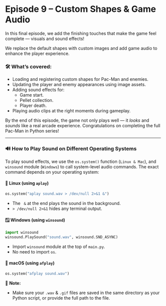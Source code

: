 # Episode 9 – Custom Shapes & Game Audio

In this final episode, we add the finishing touches that make the game feel complete — visuals and sound effects!

We replace the default shapes with custom images and add game audio to enhance the player experience.

### 🛠️ What’s covered:
- Loading and registering custom shapes for Pac-Man and enemies.
- Updating the player and enemy appearances using image assets.
- Adding sound effects for:
  - Game start.
  - Pellet collection.
  - Player death.
- Playing audio clips at the right moments during gameplay.

By the end of this episode, the game not only plays well — it *looks* and *sounds* like a real arcade experience. Congratulations on completing the full Pac-Man in Python series!

---

### 🔊 How to Play Sound on Different Operating Systems

To play sound effects, we use the `os.system()` function (`Linux & Mac`), and `winsound` module (`Windows`) to call system-level audio commands. The exact command depends on your operating system:

#### 🐧 Linux (using `aplay`)
```python
os.system("aplay sound.wav > /dev/null 2>&1 &")
```
- The ` &` at the end plays the sound in the background.
- `> /dev/null 2>&1` hides any terminal output.

#### 🪟 Windows (using `winsound`)
```python
import winsound
winsound.PlaySound("sound.wav", winsound.SND_ASYNC)
```
- Import `winsound` module at the top of `main.py`.
- No need to import `os`.

#### 🍎 macOS (using `afplay`)
```python
os.system("afplay sound.wav")
```

📁 **Note:** 
- Make sure your `.wav` & `.gif` files are saved in the same directory as your Python script, or provide the full path to the file.
